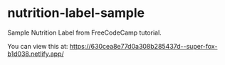 # nutrition-label-sample
Sample Nutrition Label from FreeCodeCamp tutorial.

You can view this at: https://630cea8e77d0a308b285437d--super-fox-b1d038.netlify.app/
